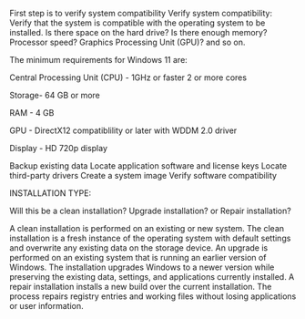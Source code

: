First step is to verify system compatibility
Verify system compatibility: Verify that the system is compatible with the operating system to be installed. Is there space on the hard drive? Is there enough memory? Processor speed? Graphics Processing Unit (GPU)? and so on.

The minimum requirements for Windows 11 are: 

Central Processing Unit (CPU) - 1GHz or faster
2 or more cores

Storage- 64 GB or more

RAM - 4 GB

GPU - DirectX12 compatiblility or later with WDDM 2.0 driver

Display - HD 720p display

Backup existing data
Locate application software and license keys
Locate third-party drivers
Create a system image
Verify software compatibility

INSTALLATION TYPE:

Will this be a clean installation?
Upgrade installation?
or
Repair installation? 

A clean installation is performed on an existing or new system. The clean installation is a fresh instance of the operating system with default settings and overwrite any existing data on the storage device. 
An upgrade is performed on an existing system that is running an earlier version of Windows. The installation upgrades Windows to a newer version while preserving the existing data, settings, and applications currently installed. 
A repair installation installs a new build over the current installation. The process repairs registry entries and working files without losing applications or user information. 

